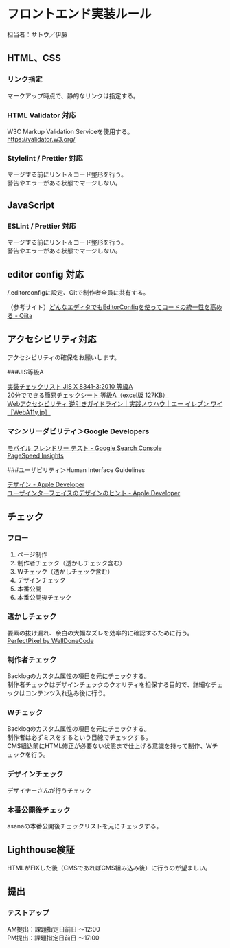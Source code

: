 # フロントエンド実装ルール

担当者：サトウ／伊藤

## HTML、CSS

### リンク指定

マークアップ時点で、静的なリンクは指定する。

### HTML Validator 対応

W3C Markup Validation Serviceを使用する。  
https://validator.w3.org/

### Stylelint / Prettier 対応

マージする前にリント＆コード整形を行う。  
警告やエラーがある状態でマージしない。

## JavaScript

### ESLint / Prettier 対応

マージする前にリント＆コード整形を行う。  
警告やエラーがある状態でマージしない。

## editor config 対応

/.editorconfigに設定、Gitで制作者全員に共有する。

（参考サイト）[どんなエディタでもEditorConfigを使ってコードの統一性を高める - Qiita](https://qiita.com/naru0504/items/82f09881abaf3f4dc171)

## アクセシビリティ対応

アクセシビリティの確保をお願いします。

###JIS等級A

[実装チェックリスト JIS X 8341-3:2010 等級A](http://jis8341.net/shiken.html)  
[20分でできる簡易チェックシート 等級A（excel版 127KB）](http://jis8341.net/understand-valid.html)  
[Webアクセシビリティ 逆引きガイドライン｜実践ノウハウ｜エー イレブン ワイ［WebA11y.jp］](http://weba11y.jp/know-how/guidelines/guidelines_index/)

### マシンリーダビリティ＞Google Developers

[モバイル フレンドリー テスト - Google Search Console](https://search.google.com/test/mobile-friendly?hl=JA)  
[PageSpeed Insights](https://developers.google.com/speed/pagespeed/insights/?hl=JA)

###ユーザビリティ＞Human Interface Guidelines

[デザイン - Apple Developer](https://developer.apple.com/jp/design/)  
[ユーザインターフェイスのデザインのヒント - Apple Developer](https://developer.apple.com/jp/design/tips/)

## チェック

### フロー

1. ページ制作
2. 制作者チェック（透かしチェック含む）
3. Wチェック（透かしチェック含む）
4. デザインチェック
5. 本番公開
6. 本番公開後チェック

### 透かしチェック

要素の抜け漏れ、余白の大幅なズレを効率的に確認するために行う。  
[PerfectPixel by WellDoneCode](https://www.welldonecode.com/perfectpixel/)

### 制作者チェック

Backlogのカスタム属性の項目を元にチェックする。  
制作者チェックはデザインチェックのクオリティを担保する目的で、詳細なチェックはコンテンツ入れ込み後に行う。

### Wチェック

Backlogのカスタム属性の項目を元にチェックする。  
制作者は必ずミスをするという目線でチェックする。  
CMS組込前にHTML修正が必要ない状態まで仕上げる意識を持って制作、Wチェックを行う。

### デザインチェック

デザイナーさんが行うチェック

### 本番公開後チェック

asanaの本番公開後チェックリストを元にチェックする。

## Lighthouse検証

HTMLがFIXした後（CMSであればCMS組み込み後）に行うのが望ましい。

## 提出

### テストアップ
AM提出：課題指定日前日 〜12:00  
PM提出：課題指定日前日 〜17:00 

